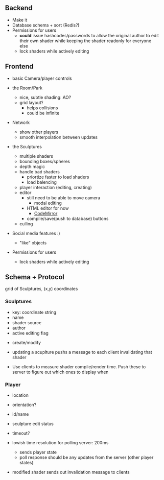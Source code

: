 
## Backend
- Make it
- Database schema + sort (Redis?)
- Permissions for users
	- __could__ issue hashcodes/passwords to allow the original author to edit their own shader while keeping the shader readonly for everyone else
	- lock shaders while actively editing

## Frontend
- basic Camera/player controls
- the Room/Park
	- nice, subtle shading: AO?
	- grid layout?
		 - helps collisions
		 - could be infinite
- Network
	- show other players
	- smooth interpolation between updates
- the Sculptures
	- multiple shaders
	- bounding boxes/spheres
	- depth magic
	- handle bad shaders
		- priortize faster to load shaders
		- load balencing
	- player interaction (editing, creating)
	- editor
		- still need to be able to move camera
			- modal editing
		- HTML editor for now
			- [CodeMirror](http://codemirror.net)
		- compile/save(push to database) buttons
	- culling
	
- Social media features  :)
	- "like" objects

- Permissions for users
	- lock shaders while actively editing


## Schema + Protocol

grid of Sculptures, (x,y) coordinates

### Sculptures
- key: coordinate string
- name
- shader source
- author
- active editing flag
+ create/modify
* updating a scuplture pushs a message to each client invalidating that shader
- Use clients to measure shader compile/render time. Push these to server to figure out which ones to display when

### Player
- location 
- orientation?
- id/name
- sculpture edit status
- timeout?

- lowish time resolution for polling server: 200ms
	- sends player state
	- poll response should be any updates from the server (other player states)
- modified shader sends out invalidation message to clients
